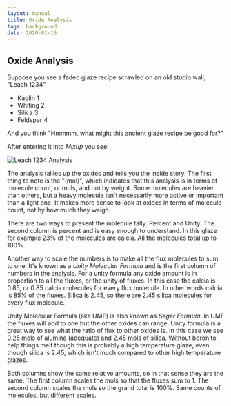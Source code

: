 ```yaml
---
layout: manual
title: Oxide Analysis
tags: background
date: 2020-01-15
---
```

## Oxide Analysis

Suppose you see a faded glaze recipe scrawled on an old studio wall, "Leach 1234"

- Kaolin 1
- Whiting 2
- Silica 3
- Feldspar 4

And you think "Hmmmm, what might this ancient glaze recipe be good for?"

After entering it into *Mixup* you see:

![Leach 1234 Analysis](/images/Leach1.png)

The analysis tallies up the oxides and tells you the inside story. 
The first thing to note is the "(mol)", which indicates that this
analysis is in terms of molecule count, or mols, and not by weight. 
Some molecules are heavier than others, but a heavy molecule isn't
necessarily more active or important than a light one. It makes more sense to
look at oxides in terms of molecule count, not by how much they weigh.

There are two ways to present the molecule tally: Percent and Unity.
The second column is percent and is easy enough to understand. 
In this glaze for example 23% of the molecules are calcia. 
All the molecules total up to 100%.

Another way to scale the numbers is to make all the flux molecules 
to sum to one. It's known as a *Unity Molecular Formula* and is 
the first column of numbers in the analysis. For a unity formula 
any oxide amount is in proportion to all the fluxes, or the unity of fluxes. 
In this case the calcia is
0.85, or 0.85 calcia molecules for every flux molecule. 
In other words calcia is 85% of the fluxes. Silica is 2.45, so
there are 2.45 silica molecules for every flux molecule.

Unity Molecular Formula (aka UMF) is also known as *Seger Formula*. 
In UMF the fluxes will add to one but the other oxides can range. 
Unity formula is a great way to see what the ratio of flux to 
other oxides is. In this case we see 0.25 mols of alumina
(adequate) and 2.45 mols of silica.
Without boron to help things melt though this is probably a high temperature glaze,
even though silica is 2.45, which isn't much compared to other high temperature glazes. 

Both columns show the same relative amounts, so in that sense they are the same. 
The first column scales the mols so that the fluxes sum to 1.
The second column scales the mols so the grand total is 100%. 
Same counts of molecules, but different scales. 